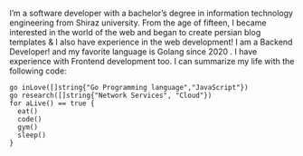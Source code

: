 
I’m a software developer with a bachelor’s degree in information technology engineering from Shiraz university.
From the age of fifteen, I became interested in the world of the web and began to create persian blog templates & I also have experience in the web development!
I am a Backend Developer! and my favorite language is Golang since 2020 . I have experience with Frontend development too. I can summarize my life with the following code:

```golang
go inLove([]string{"Go Programming language","JavaScript"})
go research([]string{"Network Services", "Cloud"})
for aLive() == true {
  eat()
  code()
  gym()
  sleep()
}
```
